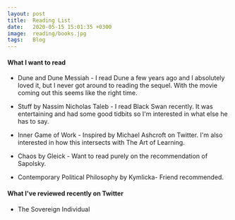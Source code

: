 ```yaml
---
layout: post
title:  Reading List
date:   2020-05-15 15:01:35 +0300
image:  reading/books.jpg
tags:   Blog
---
```


#### What I want to read

* Dune and Dune Messiah - I read Dune a few years ago and I absolutely loved it, but I never got around to reading the sequel. With the movie coming out this seems like the right time.

* Stuff by Nassim Nicholas Taleb - I read Black Swan recently. It was entertaining and had some good tidbits so I'm interested in what else he has to say.

* Inner Game of Work - Inspired by Michael Ashcroft on Twitter. I'm also interested in how this intersects with The Art of Learning.

* Chaos by Gleick - Want to read purely on the recommendation of Sapolsky.

* Contemporary Political Philosophy by Kymlicka- Friend recommended.

#### What I've reviewed recently on Twitter

* The Sovereign Individual
